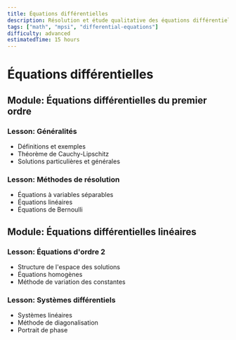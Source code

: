```yaml
---
title: Équations différentielles
description: Résolution et étude qualitative des équations différentielles
tags: ["math", "mpsi", "differential-equations"]
difficulty: advanced
estimatedTime: 15 hours
---
```


# Équations différentielles

## Module: Équations différentielles du premier ordre
### Lesson: Généralités
- Définitions et exemples
- Théorème de Cauchy-Lipschitz
- Solutions particulières et générales

### Lesson: Méthodes de résolution
- Équations à variables séparables
- Équations linéaires
- Équations de Bernoulli

## Module: Équations différentielles linéaires
### Lesson: Équations d'ordre 2
- Structure de l'espace des solutions
- Équations homogènes
- Méthode de variation des constantes

### Lesson: Systèmes différentiels
- Systèmes linéaires
- Méthode de diagonalisation
- Portrait de phase